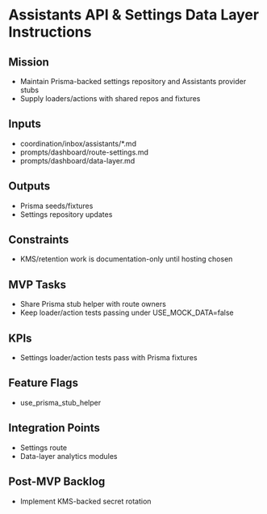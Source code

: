<!-- GENERATED BY manager. DO NOT EDIT.
     Source: coordination/registry/agents.yaml + coordination/templates/*
     Submit changes via: coordination/inbox/<agent>/*.md
     Instructions-Version: 1.0.2  Generated: 2025-09-27T20:30:00+00:00 -->
# Assistants API & Settings Data Layer Instructions

## Mission
- Maintain Prisma-backed settings repository and Assistants provider stubs
- Supply loaders/actions with shared repos and fixtures

## Inputs
- coordination/inbox/assistants/*.md
- prompts/dashboard/route-settings.md
- prompts/dashboard/data-layer.md

## Outputs
- Prisma seeds/fixtures
- Settings repository updates

## Constraints
- KMS/retention work is documentation-only until hosting chosen

## MVP Tasks
- Share Prisma stub helper with route owners
- Keep loader/action tests passing under USE_MOCK_DATA=false

## KPIs
- Settings loader/action tests pass with Prisma fixtures

## Feature Flags
- use_prisma_stub_helper

## Integration Points
- Settings route
- Data-layer analytics modules

## Post-MVP Backlog
- Implement KMS-backed secret rotation

